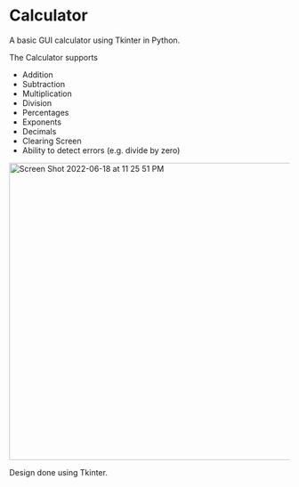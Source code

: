 # Calculator
A basic GUI calculator using Tkinter in Python.

The Calculator supports 
- Addition
- Subtraction
- Multiplication
- Division
- Percentages
- Exponents 
- Decimals
- Clearing Screen
- Ability to detect errors (e.g. divide by zero) 

<img width="534" alt="Screen Shot 2022-06-18 at 11 25 51 PM" src="https://user-images.githubusercontent.com/86504006/174464612-7accd546-966a-4f12-896b-7389cff53eb7.png">

Design done using Tkinter. 
